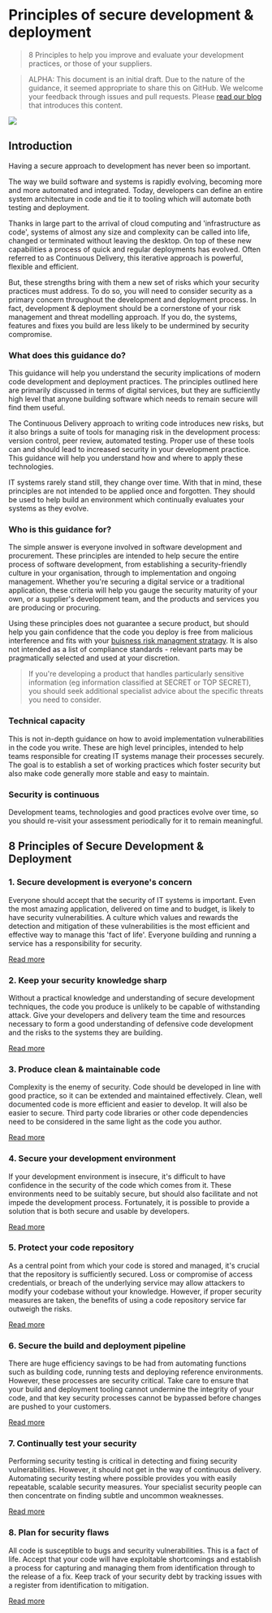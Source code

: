 # Principles of secure development & deployment

> 8 Principles to help you improve and evaluate your development practices, or those of your suppliers.

> ALPHA: This document is an initial draft. Due to the nature of the guidance, it seemed appropriate to share this on GitHub. We welcome your feedback through issues and pull requests. Please [read our blog](https://www.ncsc.gov.uk/blog-post/secure-development-and-deployment) that introduces this content.

![](images/lego.png)


## Introduction

Having a secure approach to development has never been so important. 

The way we build software and systems is rapidly evolving, becoming more and more automated and integrated. Today, developers can define an entire system architecture in code and tie it to tooling which will automate both testing and deployment.

Thanks in large part to the arrival of cloud computing and 'infrastructure as code', systems of almost any size and complexity can be called into life, changed or terminated without leaving the desktop. On top of these new capabilities a process of quick and regular deployments has evolved. Often referred to as Continuous Delivery, this iterative approach is powerful, flexible and efficient.

But, these strengths bring with them a new set of risks which your security practices must address. To do so, you will need to consider security as a primary concern throughout the development and deployment process. In fact, development & deployment should be a cornerstone of your risk management and threat modelling approach. If you do, the systems, features and fixes you build are less likely to be undermined by security compromise.

### What does this guidance do?

This guidance will help you understand the security implications of modern code development and deployment practices. The principles outlined here are primarily discussed in terms of digital services, but they are sufficiently high level that anyone building software which needs to remain secure will find them useful.

The Continuous Delivery approach to writing code introduces new risks, but it also brings a suite of tools for managing risk in the development process: version control, peer review, automated testing. Proper use of these tools can and should lead to increased security in your development practice. This guidance will help you understand how and where to apply these technologies.

IT systems rarely stand still, they change over time. With that in mind, these principles are not intended to be applied once and forgotten. They should be used to help build an environment which continually evaluates your systems as they evolve.

### Who is this guidance for?

The simple answer is everyone involved in software development and procurement. These principles are intended to help secure the entire process of software development, from establishing a security-friendly culture in your organisation, through to implementation and ongoing management. Whether you're securing a digital service or a traditional application, these criteria will help you gauge the security maturity of your own, or a supplier's development team, and the products and services you are producing or procuring.

Using these principles does not guarantee a secure product, but should help you gain confidence that the code you deploy is free from malicious interference and fits with your [buisness risk managment stratagy](https://www.ncsc.gov.uk/blog-post/coming-soon-new-guidance-risk-management-cyber-security). It is also not intended as a list of compliance standards - relevant parts may be pragmatically selected and used at your discretion.

> If you're developing a product that handles particularly sensitive information (eg information classified at SECRET or TOP SECRET), you should seek additional specialist advice about the specific threats you need to consider.

### Technical capacity

This is not in-depth guidance on how to avoid implementation vulnerabilities in the code you write. These are high level principles, intended to help teams responsible for creating IT systems manage their processes securely. The goal is to establish a set of working practices which foster security but also make code generally more stable and easy to maintain.

### Security is continuous

Development teams, technologies and good practices evolve over time, so you should re-visit your assessment periodically for it to remain meaningful.


## 8 Principles of Secure Development & Deployment

### 1. Secure development is everyone's concern
Everyone should accept that the security of IT systems is important. Even the most amazing application, delivered on time and to budget, is likely to have security vulnerabilities. A culture which values and rewards the detection and mitigation of these vulnerabilities is the most efficient and effective way to manage this 'fact of life'. Everyone building and running a service has a responsibility for security.

[Read more](1-secure-development-is-everyones-concern.md)

### 2. Keep your security knowledge sharp
Without a practical knowledge and understanding of secure development techniques, the code you produce is unlikely to be capable of withstanding attack. Give your developers and delivery team the time and resources necessary to form a good understanding of defensive code development and the risks to the systems they are building.

[Read more](2-keep-your-security-knowledge-sharp.md)

### 3. Produce clean & maintainable code
Complexity is the enemy of security. Code should be developed in line with good practice, so it can be extended and maintained effectively. Clean, well documented code is more efficient and easier to develop. It will also be easier to secure. Third party code libraries or other code dependencies need to be considered in the same light as the code you author.

[Read more](3-produce-clean-and-maintainable-code.md)

### 4. Secure your development environment
If your development environment is insecure, it's difficult to have confidence in the security of the code which comes from it. These environments need to be suitably secure, but should also facilitate and not impede the development process. Fortunately, it is possible to provide a solution that is both secure and usable by developers.

[Read more](4-secure-your-development-environment.md)

### 5. Protect your code repository
As a central point from which your code is stored and managed, it's crucial that the repository is sufficiently secured. Loss or compromise of access credentials, or breach of the underlying service may allow attackers to modify your codebase without your knowledge. However, if proper security measures are taken, the benefits of using a code repository service far outweigh the risks.

[Read more](5-protect-your-code-repository.md)

### 6. Secure the build and deployment pipeline
There are huge efficiency savings to be had from automating functions such as building code, running tests and deploying reference environments. However, these processes are security critical. Take care to ensure that your build and deployment tooling cannot undermine the integrity of your code, and that key security processes cannot be bypassed before changes are pushed to your customers.

[Read more](6-secure-the-build-and-deployment-pipeline.md)

### 7. Continually test your security
Performing security testing is critical in detecting and fixing security vulnerabilities. However, it should not get in the way of continuous delivery. Automating security testing where possible provides you with easily repeatable, scalable security measures. Your specialist security people can then concentrate on finding subtle and uncommon weaknesses.

[Read more](7-continually-test-your-security.md)

### 8. Plan for security flaws
All code is susceptible to bugs and security vulnerabilities. This is a fact of life. Accept that your code will have exploitable shortcomings and establish a process for capturing and managing them from identification through to the release of a fix. Keep track of your security debt by tracking issues with a register from identification to mitigation.

[Read more](8-plan-for-security-flaws.md)
